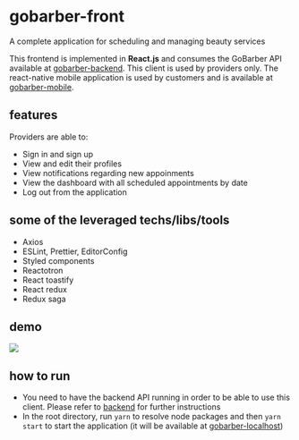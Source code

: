 # gobarber-front
A complete application for scheduling and managing beauty services

This frontend is implemented in  **React.js** and consumes the GoBarber API available at [gobarber-backend](https://github.com/jonathasgabriel/gobarber-backend). This client is used by providers only. The react-native mobile application is used by customers and is available at [gobarber-mobile](https://github.com/jonathasgabriel/gobarber-mobile).

## features
Providers are able to:
- Sign in and sign up
- View and edit their profiles
- View notifications regarding new appoinments
- View the dashboard with all scheduled appointments by date
- Log out from the application

## some of the leveraged techs/libs/tools
- Axios
- ESLint, Prettier, EditorConfig
- Styled components
- Reactotron
- React toastify
- React redux
- Redux saga

##  demo
![](gobarber-frontend.gif)

## how to run

- You need to have the backend API running in order to be able to use this client. Please refer to [backend](https://github.com/jonathasgabriel/gobarber-backend) for further instructions
- In the root directory, run `yarn` to resolve node packages and then `yarn start` to start the application (it will be available at [gobarber-localhost](http://localhost:3000/))
